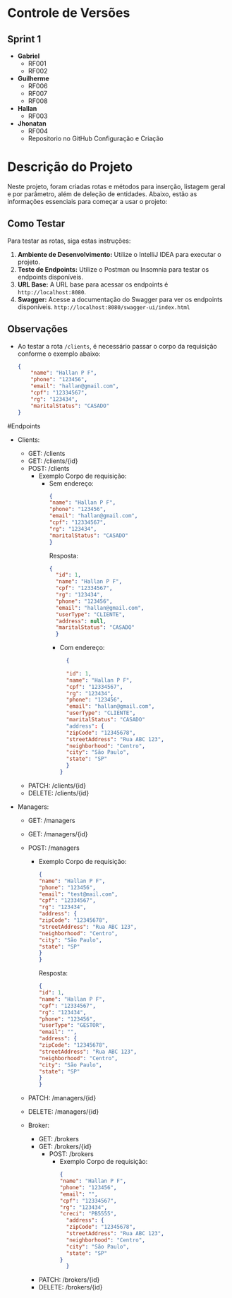 # Controle de Versões

## Sprint 1

- **Gabriel**
    - RF001
    - RF002
- **Guilherme**
    - RF006
    - RF007
    - RF008
- **Hallan**
    - RF003
- **Jhonatan**
    - RF004
    - Repositorio no GitHub Configuração e Criação

# Descrição do Projeto

Neste projeto, foram criadas rotas e métodos para inserção, listagem geral e por parâmetro, além de deleção de
entidades. Abaixo, estão as informações essenciais para começar a usar o projeto:

## Como Testar

Para testar as rotas, siga estas instruções:

1. **Ambiente de Desenvolvimento:** Utilize o IntelliJ IDEA para executar o projeto.
2. **Teste de Endpoints:** Utilize o Postman ou Insomnia para testar os endpoints disponíveis.
3. **URL Base:** A URL base para acessar os endpoints é `http://localhost:8080`.
4. **Swagger:** Acesse a documentação do Swagger para ver os endpoints
   disponíveis. `http://localhost:8080/swagger-ui/index.html`

## Observações

- Ao testar a rota `/clients`, é necessário passar o corpo da requisição conforme o exemplo abaixo:

    ```json
    {
        "name": "Hallan P F",
        "phone": "123456",
        "email": "hallan@gmail.com",
        "cpf": "12334567",
        "rg": "123434",
        "maritalStatus": "CASADO"
    }
    ```

#Endpoints

- Clients:
    - GET: /clients
    - GET: /clients/{id}
    - POST: /clients
        - Exemplo Corpo de requisição:
            - Sem endereço:
              ```json
              {
              "name": "Hallan P F",
              "phone": "123456",
              "email": "hallan@gmail.com",
              "cpf": "12334567",
              "rg": "123434",
              "maritalStatus": "CASADO"
              }
              ``` 
              Resposta:
              ```json
              {
                "id": 1,
                "name": "Hallan P F",
                "cpf": "12334567",
                "rg": "123434",
                "phone": "123456",
                "email": "hallan@gmail.com",
                "userType": "CLIENTE",
                "address": null,
                "maritalStatus": "CASADO"
                }
              ``` 
                - Com endereço:
                  ```json 
                    { 
        
                    "id": 1,
                    "name": "Hallan P F",
                    "cpf": "12334567",
                    "rg": "123434",
                    "phone": "123456",
                    "email": "hallan@gmail.com",
                    "userType": "CLIENTE",
                    "maritalStatus": "CASADO"
                    "address": { 
                    "zipCode": "12345678",
                    "streetAddress": "Rua ABC 123",
                    "neighborhood": "Centro",
                    "city": "São Paulo",
                    "state": "SP"
                    }
                  } 

    - PATCH: /clients/{id}
    - DELETE: /clients/{id}

- Managers:
    - GET: /managers
    - GET: /managers/{id}
    - POST: /managers
      - Exemplo Corpo de requisição:
        ```json
        {
        "name": "Hallan P F",
        "phone": "123456",
        "email": "test@mail.com", 
        "cpf": "12334567",
        "rg": "123434",
        "address": {
        "zipCode": "12345678",
        "streetAddress": "Rua ABC 123",
        "neighborhood": "Centro",
        "city": "São Paulo",
        "state": "SP"
        }
        }
        ```
        Resposta:
        ```json
        { 
        "id": 1,
        "name": "Hallan P F",
        "cpf": "12334567",
        "rg": "123434",
        "phone": "123456",
        "userType": "GESTOR",
        "email": "", 
        "address": {
        "zipCode": "12345678",
        "streetAddress": "Rua ABC 123",
        "neighborhood": "Centro",
        "city": "São Paulo",
        "state": "SP"
        }
        }
        ```
        
    - PATCH: /managers/{id}
    - DELETE: /managers/{id}
    - Broker:
        - GET: /brokers
        - GET: /brokers/{id}
          - POST: /brokers
            - Exemplo Corpo de requisição:
              ```json
              {
              "name": "Hallan P F",
              "phone": "123456",
              "email": "",
              "cpf": "12334567",
              "rg": "123434",
              "creci": "PB5555",
                "address": {
                "zipCode": "12345678",
                "streetAddress": "Rua ABC 123",
                "neighborhood": "Centro",
                "city": "São Paulo",
                "state": "SP"
              }
                }     
        - PATCH: /brokers/{id}
        - DELETE: /brokers/{id}


